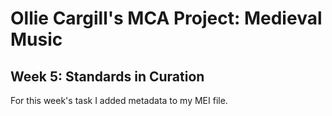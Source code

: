 # Ollie Cargill's MCA Project: Medieval Music

## Week 5: Standards in Curation

For this week's task I added metadata to my MEI file.

